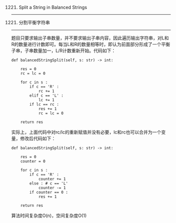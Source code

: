 1221. Split a String in Balanced Strings
-----------------------------------------
1221. 分割平衡字符串
-----------------------------------------

题目只要求输出子串数量，并不要求输出子串内容，因此遍历输出字符串，对L和R的数量进行计数即可。每当L和R的数量相等时，即认为前面部分形成了一个平衡子串，子串数量加一，L/R计数重新开始。代码如下：

    def balancedStringSplit(self, s: str) -> int:
        
        res = 0
        rc = lc = 0
        
        for c in s :
            if c == 'R' :
                rc += 1
            elif c == 'L' :
                lc += 1
            if lc == rc :
                res += 1
                rc = lc = 0
        
        return res

实际上，上面代码中对rc/lc的重新赋值并没有必要，lc和rc也可以合并为一个变量，修改后代码如下：

    def balancedStringSplit(self, s: str) -> int:
        
        res = 0
        counter = 0
        
        for c in s :
            if c == 'R' :
                counter += 1
            else : # c == 'L'
                counter -= 1
            if counter == 0 :
                res += 1
        
        return res

算法时间复杂度O(n)，空间复杂度O(1)
